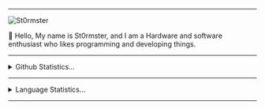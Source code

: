 <!-- Add a horizontal line for separation -->
<hr>

<!-- Add a profile view counter -->
<p align="left">
  <img src="https://komarev.com/ghpvc/?username=St0rmster&style=plastic&label=views&color=orange" alt="St0rmster" />
</p>

<!-- Introduction -->
:wave: Hello, My name is St0rmster, and I am a Hardware and software enthusiast who likes programming and developing things.

<!-- Another horizontal line for separation -->
<hr>

<!-- GitHub Statistics Section -->
<details>
  <summary>Github Statistics...</summary><br/>
  <p align="center">
<img src="https://github-readme-stats.vercel.app/api?username=St0rmster&show=reviews,discussions_started,discussions_answered,prs_merged,prs_merged_percentage" />
  </p>
</details>

<!-- Add a horizontal line for separation -->
<hr>

<!-- Additional sections can be added as you see fit -->
<details>
  <summary>Language Statistics...</summary>
  <p align="center">
    <img src="https://wakatime.com/share/@018b0810-4868-48f3-b9be-e999aea99e36/d0fdf7ec-407d-4b58-b2c1-e3077f463df6.svg" height="400" />
  </p>
</details>

<hr>

